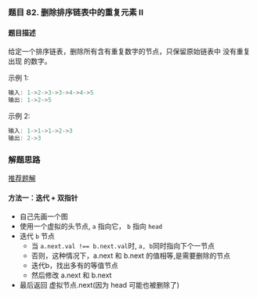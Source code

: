 ### 题目 82. 删除排序链表中的重复元素 II
#### 题目描述
给定一个排序链表，删除所有含有重复数字的节点，只保留原始链表中 没有重复出现 的数字。

示例 1:

```js
输入: 1->2->3->3->4->4->5
输出: 1->2->5
```
示例 2:

```js
输入: 1->1->1->2->3
输出: 2->3
```

### 解题思路
[推荐题解](https://leetcode-cn.com/problems/remove-duplicates-from-sorted-list-ii/solution/san-chong-jie-fa-duo-tu-zhan-shi-82-shan-chu-pai-x/)
#### 方法一：迭代 + 双指针
- 自己先画一个图
- 使用一个虚拟的头节点, `a` 指向它， `b` 指向 `head`
- 迭代 `b` 节点
  - 当 `a.next.val !== b.next.val`时, `a, b`同时指向下个一节点
  - 否则，这种情况下，a.next 和 b.next 的值相等,是需要删除的节点
  - 迭代b，找出多有的等值节点
  - 然后修改 a.next 和 b.next
- 最后返回 虚拟节点.next(因为 head 可能也被删除了)
